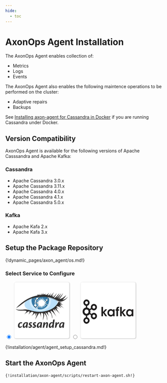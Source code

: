 ```yaml
---
hide:
  - toc
---
```


# AxonOps Agent Installation

The AxonOps Agent enables collection of:

* Metrics
* Logs
* Events

The AxonOps Agent also enables the following maintence operations to be performed on the cluster:

* Adaptive repairs
* Backups

See [Installing axon-agent for Cassandra in Docker](./docker.md) if you are running Cassandra under Docker.

## Version Compatibility

AxonOps Agent is available for the following versions of Apache Casssandra and Apache Kafka:

### Cassandra

* Apache Cassandra 3.0.x
* Apache Cassandra 3.11.x
* Apache Cassandra 4.0.x
* Apache Cassandra 4.1.x
* Apache Cassandra 5.0.x

### Kafka

* Apache Kafa 2.x
* Apache Kafa 3.x


## Setup the Package Repository

{!dynamic_pages/axon_agent/os.md!}

### Select Service to Configure

<label>
  <input type="radio" id="Cassandra" name="Service" onChange="updateService()" checked=true />
  <img src="/get_started/cassandra.png" class="skip-lightbox" width="180px" height="180px">
</label>
<label>
  <input type="radio" id="Kafka" name="Service" onChange="updateService()" />
  <img src="/get_started/kafka.png" class="skip-lightbox" width="180px" height="180px">
</label>

<div id="CassandraDiv" name="service_div" markdown="1">

{!installation/agent/agent_setup_cassandra.md!}

</div>

<div id="KafkaDiv" name="service_div" style="display:none" markdown="1">

{!installation/agent/agent_setup_kafka.md!}

</div>

## Start the AxonOps Agent

``` bash
{!installation/axon-agent/scripts/restart-axon-agent.sh!}
```

